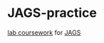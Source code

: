 # JAGS-practice

[lab coursework](https://robweiss.faculty.biostat.ucla.edu/biostat234) for [JAGS](https://sourceforge.net/projects/mcmc-jags/)
